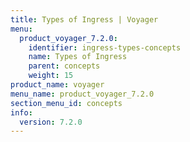 ```yaml
---
title: Types of Ingress | Voyager
menu:
  product_voyager_7.2.0:
    identifier: ingress-types-concepts
    name: Types of Ingress
    parent: concepts
    weight: 15
product_name: voyager
menu_name: product_voyager_7.2.0
section_menu_id: concepts
info:
  version: 7.2.0
---
```


